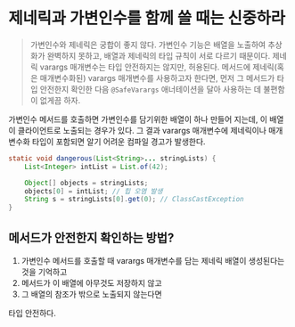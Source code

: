 # 제네릭과 가변인수를 함께 쓸 때는 신중하라
> 가변인수와 제네릭은 궁합이 좋지 않다. 가변인수 기능은 배열을 노출하여 추상화가 완벽하지 못하고, 배열과 제네릭의 타입 규칙이 서로 다르기 때문이다. 제네릭 varargs 매개변수는 타입 안전하지는 않지만, 허용된다. 메서드에 제네릭(혹은 매개변수화된) varargs 매개변수를 사용하고자 한다면, 먼저 그 메서드가 타입 안전한지 확인한 다음 `@SafeVarargs` 애너테이션을 달아 사용하는 데 불편함이 없게끔 하자.

가변인수 메서드를 호출하면 가변인수를 담기위한 배열이 하나 만들어 지는데, 이 배열이 클라이언트로 노출되는 경우가 있다. 그 결과 varargs 매개변수에 제네릭이나 매개변수화 타입이 포함되면 알기 어려운 컴파일 경고가 발생한다.
```java
static void dangerous(List<String>... stringLists) {
    List<Integer> intList = List.of(42);

    Object[] objects = stringLists;
    objects[0] = intList; // 힙 오염 발생
    String s = stringLists[0].get(0); // ClassCastException
}
```


## 메서드가 안전한지 확인하는 방법?
1. 가변인수 메서드를 호출할 때 varargs 매개변수를 담는 제네릭 배열이 생성된다는 것을 기억하고
2. 메서드가 이 배열에 아무것도 저장하지 않고
3. 그 배열의 참조가 밖으로 노출되지 않는다면

타입 안전하다.